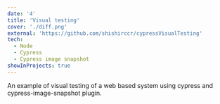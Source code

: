 ```yaml
---
date: '4'
title: 'Visual testing'
cover: './diff.png'
external: 'https://github.com/shishirccr/cypressVisualTesting'
tech:
  - Node
  - Cypress
  - Cypress image snapshot
showInProjects: true
---
```


An example of visual testing of a web based system using cypress and cypress-image-snapshot plugin.
